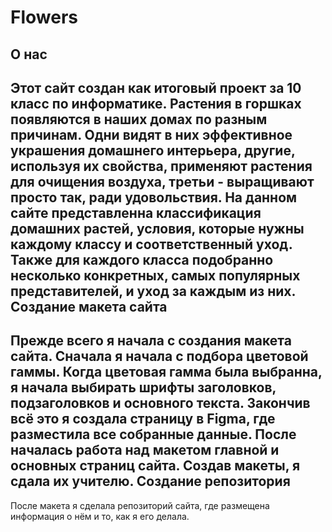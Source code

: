 # Flowers
О нас
------
Этот сайт создан как итоговый проект за 10 класс по информатике. Растения в горшках появляются в наших домах по разным причинам. Одни видят в них эффективное украшения домашнего интерьера, другие, используя их свойства, применяют растения для очищения воздуха, третьи - выращивают просто так, ради удовольствия. На данном сайте представленна классификация домашних растей, условия, которые нужны каждому классу и соответственный уход. Также для каждого класса подобранно несколько конкретных, самых популярных представителей, и уход за каждым из них.
Создание макета сайта
---------------------
Прежде всего я начала с создания макета сайта. Сначала я начала с подбора цветовой гаммы. Когда цветовая гамма была выбранна, я начала выбирать шрифты заголовков, подзаголовков и основного текста. Закончив всё это я создала страницу в Figma, где разместила все собранные данные. После началась работа над макетом главной и основных страниц сайта. Создав макеты, я сдала их учителю.
Создание репозитория
-------------------
После макета я сделала репозиторий сайта, где размещена информация о нём и то, как я его делала.
